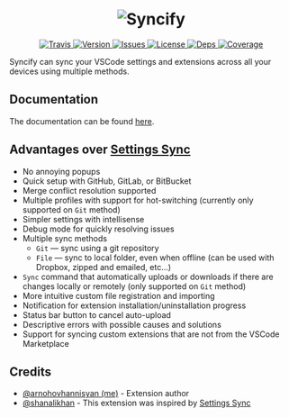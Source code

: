 <h1 align="center">
  <img src="https://raw.githubusercontent.com/arnohovhannisyan/vscode-syncify/master/assets/banner.svg" alt="Syncify">
</h1>

<p align="center">
  <a href="https://travis-ci.com/arnohovhannisyan/vscode-syncify">
    <img src="https://img.shields.io/travis/com/arnohovhannisyan/vscode-syncify" alt="Travis">
  </a>
  <a href="https://marketplace.visualstudio.com/items?itemName=arnohovhannisyan.syncify">
    <img src="https://vsmarketplacebadge.apphb.com/version/arnohovhannisyan.syncify.svg" alt="Version">
  </a>
  <a href="https://github.com/arnohovhannisyan/vscode-syncify/issues">
    <img src="https://img.shields.io/github/issues/arnohovhannisyan/vscode-syncify.svg" alt="Issues">
  </a>
  <a href="https://github.com/arnohovhannisyan/vscode-syncify/blob/master/LICENSE">
    <img src="https://img.shields.io/github/license/arnohovhannisyan/vscode-syncify" alt="License">
  </a>
  <a href="https://david-dm.org/arnohovhannisyan/vscode-syncify">
    <img src="https://img.shields.io/david/arnohovhannisyan/vscode-syncify" alt="Deps">
  </a>
  <a href="https://codecov.io/gh/arnohovhannisyan/vscode-syncify">
    <img src="https://img.shields.io/codecov/c/github/arnohovhannisyan/vscode-syncify" alt="Coverage">
  </a>
</p>

Syncify can sync your VSCode settings and extensions across all your devices using multiple methods.

## Documentation

The documentation can be found [here][link:docs].

## Advantages over [Settings Sync][link:settings-sync]

- No annoying popups
- Quick setup with GitHub, GitLab, or BitBucket
- Merge conflict resolution supported
- Multiple profiles with support for hot-switching (currently only supported on `Git` method)
- Simpler settings with intellisense
- Debug mode for quickly resolving issues
- Multiple sync methods
  - `Git` — sync using a git repository
  - `File` — sync to local folder, even when offline (can be used with Dropbox, zipped and emailed, etc...)
- `Sync` command that automatically uploads or downloads if there are changes locally or remotely (only supported on `Git` method)
- More intuitive custom file registration and importing
- Notification for extension installation/uninstallation progress
- Status bar button to cancel auto-upload
- Descriptive errors with possible causes and solutions
- Support for syncing custom extensions that are not from the VSCode Marketplace

## Credits

- [@arnohovhannisyan (me)][link:me] - Extension author
- [@shanalikhan][link:shanalikhan] - This extension was inspired by [Settings Sync][link:settings-sync]

<!-- Link References -->

[link:shanalikhan]: https://github.com/shanalikhan
[link:me]: https://github.com/arnohovhannisyan
[link:settings-sync]: https://github.com/shanalikhan/code-settings-sync
[link:docs]: https://arnohovhannisyan.space/vscode-syncify
